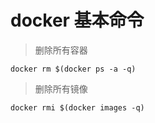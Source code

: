 # docker 基本命令

> 删除所有容器

` docker rm $(docker ps -a -q) `

> 删除所有镜像

` docker rmi $(docker images -q) `
